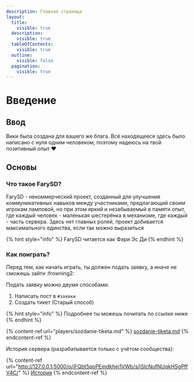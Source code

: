 ```yaml
---
description: Главная страница
layout:
  title:
    visible: true
  description:
    visible: true
  tableOfContents:
    visible: true
  outline:
    visible: false
  pagination:
    visible: true
---
```


# Введение

## Ввод

Вики была создана для вашего же блага. Всё находящееся здесь было написано с нуля одним человеком, поэтому надеюсь на твой позитивный опыт ❤

## Основы

### Что такое FarySD?

FarySD - некоммерческий проект, созданный для улучшения коммуникативных навыков между участниками, предлагающий своим игрокам ламповой, но при этом яркий и незабываемый в памяти опыт, где каждый человек - маленькая шестерёнка в механизме, где каждый - часть сервера. Здесь нет главных ролей, проект добивается максимального единства, если так можно выразиться

{% hint style="info" %}
FarySD читается как Фэри Эс Ди
{% endhint %}

### Как поиграть?

Перед тем, как начать играть, ты должен подать заявку, а иначе не сможешь зайти :frowning2:

Подать заявку можно двумя способами:

1. Написать пост в `#заявки`
2. Создать тикет (Старый способ)

{% hint style="info" %}
Подробнее ты можешь почитать по ссылке ниже
{% endhint %}

{% content-ref url="players/sozdanie-tiketa.md" %}
[sozdanie-tiketa.md](players/sozdanie-tiketa.md)
{% endcontent-ref %}

История сервера (разрабатывается только с учётом сообщества):

{% content-ref url="http://127.0.0.1:5000/o/iFQbt5qoPEmdkhej1VWb/s/jSIcNufNUqkHSgPffV4C/" %}
[История](http://127.0.0.1:5000/o/iFQbt5qoPEmdkhej1VWb/s/jSIcNufNUqkHSgPffV4C/)
{% endcontent-ref %}
